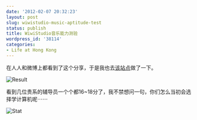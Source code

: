 ```yaml
---
date: '2012-02-07 20:32:23'
layout: post
slug: wiwistudio-music-aptitude-test
status: publish
title: WiwiStudio音乐能力测验
wordpress_id: '38114'
categories:
- Life at Hong Kong
---
```


在人人和微博上都看到了这个分享，于是我也去[该站点](http://wiwistudio.com/musictest/)做了一下。




![Result](http://edwardtoday.files.wordpress.com/2012/02/result.png)




看到几位贵系的辅导员一个个都16~18分了，我不禁想问一句，你们怎么当初会选择学计算机呢⋯⋯




![Stat](http://edwardtoday.files.wordpress.com/2012/02/stat.png)
